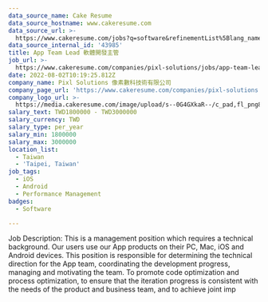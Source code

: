 ```yaml
---
data_source_name: Cake Resume
data_source_hostname: www.cakeresume.com
data_source_url: >-
  https://www.cakeresume.com/jobs?q=software&refinementList%5Blang_name%5D%5B0%5D=English&refinementList%5Bsalary_type%5D=per_year&range%5Bsalary_range%5D%5Bmin%5D=1000000&page=2
data_source_internal_id: '43985'
title: App Team Lead 軟體開發主管
job_url: >-
  https://www.cakeresume.com/companies/pixl-solutions/jobs/app-team-lead-software-development-supervisor
date: 2022-08-02T10:19:25.812Z
company_name: Pixl Solutions 像素數科技術有限公司
company_page_url: 'https://www.cakeresume.com/companies/pixl-solutions'
company_logo_url: >-
  https://media.cakeresume.com/image/upload/s--0G4GXkaR--/c_pad,fl_png8,h_200,w_200/v1657261938/v98o2gg7yupqwiszltgj.png
salary_text: TWD1800000 - TWD3000000
salary_currency: TWD
salary_type: per_year
salary_min: 1800000
salary_max: 3000000
location_list:
  - Taiwan
  - 'Taipei, Taiwan'
job_tags:
  - iOS
  - Android
  - Performance Management
badges:
  - Software

---
```


Job Description: This is a management position which requires a technical background. Our users use our App products on their PC, Mac, iOS and Android devices. This position is responsible for determining the technical direction for the App team, coordinating the development progress, managing and motivating the team. To promote code optimization and process optimization, to ensure that the iteration progress is consistent with the needs of the product and business team, and to achieve joint imp